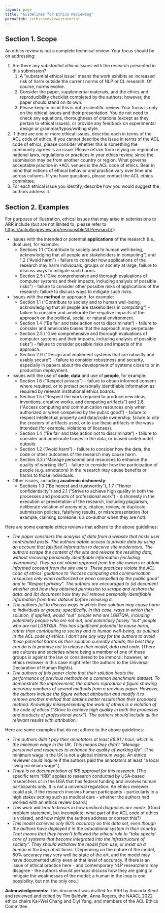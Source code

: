 ```yaml
---
layout: page
title: "Guidelines for Ethics Reviewing"
permalink: /ethicsreviewertutorial
---
```


Section 1. Scope
-----------------

An ethics review is not a complete technical review. Your focus should be on addressing:
1. Are there any *substantial ethical issues* with the research presented in this submission? 
   1. A "substantial ethical issue" means the work exhibits an increased risk of harm outside the current norms of NLP or CL research. Of course, norms evolve. 
   2. Consider the paper, supplemental materials, and the ethics and reproducibility checklist completed by the authors; however, the paper should stand on its own. 
   3. Please keep in mind this is not a scientific review. Your focus is only on the ethical issues and their presentation. You do not need to check any equations, thoroughness of citations (except as they pertain to ethical issues), or provide any feedback on experimental design or grammar/typos/writing style.
2. If there are one or more ethical issues, describe each in terms of the ACL code of ethics. If you cannot describe the issue in terms of the ACL code of ethics, please consider whether this is something the community agrees is an issue. Please refrain from relying on regional or national laws, regulations or practices in your ethics review, since the submission may be from another country or region. What governs acceptable practice in *ACL venues is the ACL code of ethics. Bear in mind that notions of ethical behavior and practice vary over time and across cultures. If you have questions, please contact the ACL ethics committee.
3. For each ethical issue you identify, describe how you would suggest the authors address it.

Section 2. Examples
-----------------

For purposes of illustration, ethical issues that may arise in submissions to ARR include (but are not limited to; please refer to https://aclrollingreview.org/responsibleNLPresearch/): 
* Issues with the intended or potential __applications__ of the research (i.e., dual use), for example: 
  * Sections 1.1 (“Contribute to society and to human well-being, acknowledging that all people are stakeholders in computing”) and 1.2 (“Avoid harm”) - failure to consider how applications of the research may harm individuals, groups or society at large; failure to discuss ways to mitigate such harms.
  * Section 2.5 (“Give comprehensive and thorough evaluations of computer systems and their impacts, including analysis of possible risks”) - failure to consider other possible risks of applications of the research; failure to discuss ways to mitigate such risks.
* Issues with the __method__ or approach, for example:
  * Section 1.1 (“Contribute to society and to human well-being, acknowledging that all people are stakeholders in computing”) - failure to consider and ameliorate the negative impacts of the approach on the political, social, or natural environment.
  * Section 1.4 (“Be fair and take action not to discriminate“) - failure to consider and ameliorate biases that the approach may perpetuate
  * Section 2.5 (“Give comprehensive and thorough evaluations of computer systems and their impacts, including analysis of possible risks”) - failure to consider possible risks and impacts of the approach.
  * Section 2.9 (“Design and implement systems that are robustly and usably secure”) - failure to consider robustness and security, especially in papers about the development of systems close to or in production deployment.
* Issues with the use of __code__, __data__ and use of __people__, for example:
  * Section 1.6 (“Respect privacy”) - failure to obtain informed consent where required, or to protect personally identifiable information as required by relevant institutional ethics boards.
  * Section 1.5 (“Respect the work required to produce new ideas, inventions, creative works, and computing artifacts”) and 2.8 (“Access computing and communication resources only when authorized or when compelled by the public good”) - failure to respect intellectual property and data/code ownership; failure to cite the creators of artifacts used, or to use these artifacts in the ways intended (for example, violations of licenses).
  * Section 1.4 (“Be fair and take action not to discriminate“)  - failure to consider and ameliorate biases in the data, or biased code/model outputs.
  * Section 1.2 (“Avoid harm”) - failure to consider how the data, the code or other outcomes of the research may cause harm.
  * Section 3.3 (“Manage personnel and resources to enhance the quality of working life”) - failure to consider how the participation of people (e.g. annotators) in the research may cause benefits or harms to those individuals.
* Other issues, including __academic dishonesty__:
  * Sections 1.3 (“Be honest and trustworthy”), 1.7 (“Honor confidentiality”) and 2.1 (“Strive to achieve high quality in both the processes and products of professional work”) - dishonesty in the execution or presentation of the research, including plagiarism, deliberate violation of anonymity, citation, review, or duplicate submission policies, falsifying results, or misrepresentation (for example, claiming someone is a co-author when they are not).

Here are some example ethics reviews that adhere to the above guidelines:
* *The paper considers the analysis of data from a website that hosts user contributed posts. The authors obtain access to private data by using an account that  falsified information to deceive site moderators. The authors scrape the content of the site and release the resulting data, without removing personally identifiable information (including usernames). They do not obtain approval from the site owners or obtain informed consent from the site users. These practices violate the ACL code of ethics’ guidance to “Access computing and communication resources only when authorized or when compelled by the public good” and to “Respect privacy”. The authors are encouraged to (a) document whether and how they obtained permission to scrape and reshare the data; and (b) document how they will remove personally identifiable information from their dataset before releasing it.*
* *The authors fail to discuss ways in which their solution may cause harm to individuals or groups; specifically, in this case, ways in which their solution, if applied, would “out” people who are LGBTQIA, including potentially people who are not out, and potentially falsely “out” people who are not LGBTQIA. This has significant potential to cause harm, rather than contributing to society and to human well-being, as outlined in the ACL code of ethics. I don’t see any way for the authors to avoid these potential harms as their solution currently stands; the best they can do is to promise not to release their model, data and code.* (There are cultures and societies where being a member of one of these groups is against the law or considered to be immoral; however, an ethics reviewer in this case might refer the authors to the Universal Declaration of Human Rights).
* *The authors of this paper claim that their solution beats the performance of previous methods on a common benchmark dataset. To demonstrate the improvement, the authors reproduce a figure showing accuracy numbers of several methods from a previous paper. However, the authors include the figure without attribution and modify it to remove another method that obtains better results than their proposed method. Knowingly misrepresenting the work of others is a violation of the code of ethics (“Strive to achieve high quality in both the processes and products of professional work”). The authors should include all the relevant results with attribution.*

Here are some examples that do not adhere to the above guidelines:
* *The authors didn’t pay their annotators at least  £8.91 / hour, which is the minimum wage in the UK. This means they didn’t “Manage personnel and resources to enhance the quality of working life”.* (The minimum wage in the UK is not a global minimum wage. An ethics reviewer could inquire if the authors paid the annotators at least “a local living minimum wage”.)
* *There is no documentation of IRB approval for this research.* (The specific term “IRB” applies to research conducted by USA-based researchers or in the USA that has federal funding and involves human participants only. It is not a universal regulation. An ethics reviewer could ask, if the research involves human participants - particularly in a high stakes setting such as medical care - whether the authors had worked with an ethics review board.)
* *This work will lead to biases in how medical diagnoses are made.* (Good problem statement, but incomplete: what part of the ACL code of ethics is violated, and how might the authors address or correct this?)
* *This model achieves only 60% accuracy on this data set, even though the authors have deployed it in the educational system in their country. That means that they haven’t followed the ethical rule to “take special care of systems that become integrated into the infrastructure of society”. They should withdraw the model from use, or insist on a human in the loop at all times.* (Depending on the nature of the model, 60% accuracy may very well be state of the art, and the model may have documented utility even at that level of accuracy. If there is an issue of ethical practice here - and contemporary NLP researchers may disagree - the authors should perhaps discuss how they are going to mitigate the weaknesses of the model; a human in the loop is one possibility, but not the only one.)

__Acknowledgements:__ This document was drafted for ARR by Amanda Stent and reviewed and edited by Tim Baldwin, Anna Rogers, the NAACL 2022 ethics chairs Kai-Wei Chang and Diyi Yang, and members of the ACL Ethics Committee. 
